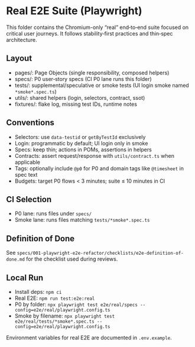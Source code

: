 # Real E2E Suite (Playwright)

This folder contains the Chromium-only “real” end‑to‑end suite focused on critical user journeys. It follows stability‑first practices and thin‑spec architecture.

## Layout
- pages/: Page Objects (single responsibility, composed helpers)
- specs/: P0 user‑story specs (CI P0 lane runs this folder)
- tests/: supplemental/speculative or smoke tests (UI login smoke named `*smoke*.spec.ts`)
- utils/: shared helpers (login, selectors, contract, ssot)
- fixtures/: flake log, missing test IDs, runtime notes

## Conventions
- Selectors: use `data-testid` or `getByTestId` exclusively
- Login: programmatic by default; UI login only in smoke
- Specs: keep thin; actions in POMs, assertions in helpers
- Contracts: assert request/response with `utils/contract.ts` when applicable
- Tags: optionally include `@p0` for P0 and domain tags like `@timesheet` in spec text
- Budgets: target P0 flows < 3 minutes; suite ≤ 10 minutes in CI

## CI Selection
- P0 lane: runs files under `specs/`
- Smoke lane: runs files matching `tests/*smoke*.spec.ts`

## Definition of Done
See `specs/001-playwright-e2e-refactor/checklists/e2e-definition-of-done.md` for the checklist used during reviews.

## Local Run
- Install deps: `npm ci`
- Real E2E: `npm run test:e2e:real`
- P0 by folder: `npx playwright test e2e/real/specs --config=e2e/real/playwright.config.ts`
- Smoke by filename: `npx playwright test e2e/real/tests/*smoke*.spec.ts --config=e2e/real/playwright.config.ts`

Environment variables for real E2E are documented in `.env.example`.

